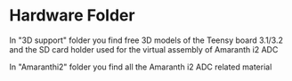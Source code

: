 # Hardware Folder

In "3D support" folder you find free 3D models of the Teensy board 3.1/3.2 and the SD card holder used for the virtual assembly of Amaranth i2 ADC

In "Amaranthi2" folder you find all the Amaranth i2 ADC related material
